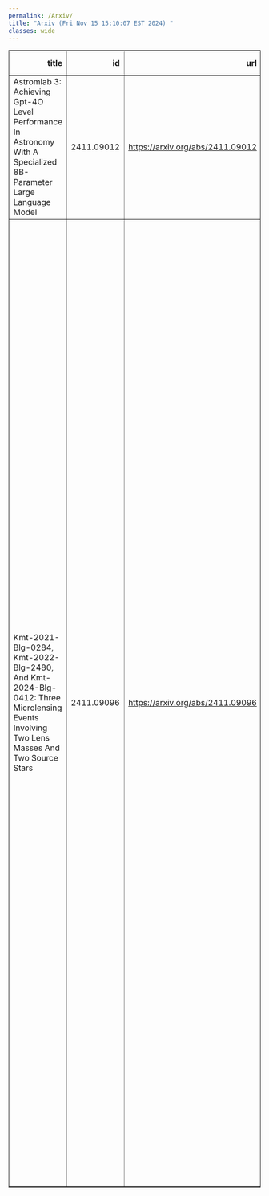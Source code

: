 ```yaml
---
permalink: /Arxiv/
title: "Arxiv (Fri Nov 15 15:10:07 EST 2024) "
classes: wide
---
```

<table border="1" class="dataframe">
  <thead>
    <tr style="text-align: right;">
      <th>title</th>
      <th>id</th>
      <th>url</th>
      <th>authors</th>
      <th>Local Authors</th>
    </tr>
  </thead>
  <tbody>
    <tr>
      <td>Astromlab 3: Achieving Gpt-4O Level Performance In Astronomy With A   Specialized 8B-Parameter Large Language Model</td>
      <td>2411.09012</td>
      <td><a href="https://arxiv.org/abs/2411.09012" target="_blank">https://arxiv.org/abs/2411.09012</a></td>
      <td>Tijmen De Haan, Yuan-Sen Ting, Tirthankar Ghosal, Tuan Dung Nguyen, Alberto Accomazzi, Azton Wells, Nesar Ramachandra, Rui Pan, Zechang Sun</td>
      <td>Yuan-Sen Ting</td>
    </tr>
    <tr>
      <td>Kmt-2021-Blg-0284, Kmt-2022-Blg-2480, And Kmt-2024-Blg-0412: Three   Microlensing Events Involving Two Lens Masses And Two Source Stars</td>
      <td>2411.09096</td>
      <td><a href="https://arxiv.org/abs/2411.09096" target="_blank">https://arxiv.org/abs/2411.09096</a></td>
      <td>Cheongho Han, Andrzej Udalski, Ian A. Bond, Chung-Uk Lee, Andrew Gould, Michael D. Albrow, Sun-Ju Chung, Kyu-Ha Hwang, Youn Kil Jung, Yoon-Hyun Ryu, Yossi Shvartzvald, In-Gu Shin, Jennifer C. Yee, Hongjing Yang, Weicheng Zang, Sang-Mok Cha, Doeon Kim, Dong-Jin Kim, Seung-Lee Kim, Dong-Joo Lee, Yongseok Lee, Byeong-Gon Park, Richard W. Pogge, Przemek Mróz, Michał K. Szymański, Jan Skowron, Radosław Poleski, Igor Soszyński, Paweł Pietrukowicz, Szymon Kozłowski, Krzysztof A. Rybicki, Patryk Iwanek, Krzysztof Ulaczyk, Marcin Wrona, Mariusz Gromadzki, Mateusz J. Mróz, Fumio Abe, Richard Barry, David P. Bennett, Aparna Bhattacharya, Hirosame Fujii, Akihiko Fukui, Ryusei Hamada, Yuki Hirao, Stela Ishitani Silva, Yoshitaka Itow, Rintaro Kirikawa, Naoki Koshimoto, Yutaka Matsubara, Shota Miyazaki, Yasushi Muraki, Greg Olmschenk, Clément Ranc, Nicholas J. Rattenbury, Yuki Satoh, Takahiro Sumi, Daisuke Suzuki, Mio Tomoyoshi, Paul J. Tristram, Aikaterini Vandorou, Hibiki Yama, Kansuke Yamashita</td>
      <td>Richard Pogge</td>
    </tr>
  </tbody>
</table>
